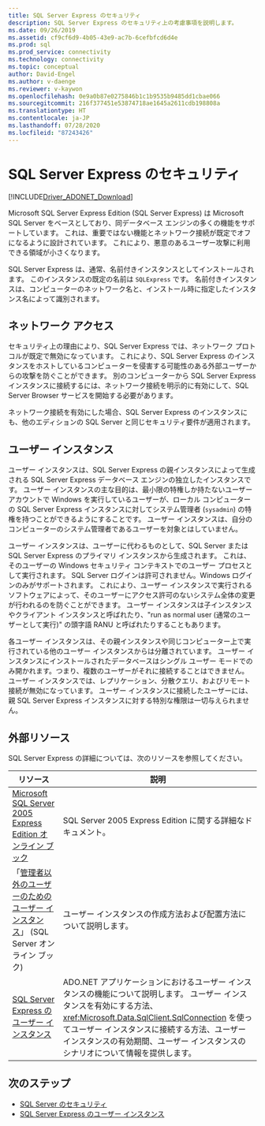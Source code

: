 ```yaml
---
title: SQL Server Express のセキュリティ
description: SQL Server Express のセキュリティ上の考慮事項を説明します。
ms.date: 09/26/2019
ms.assetid: cf9cf6d9-4b05-43e9-ac7b-6cefbfcd6d4e
ms.prod: sql
ms.prod_service: connectivity
ms.technology: connectivity
ms.topic: conceptual
author: David-Engel
ms.author: v-daenge
ms.reviewer: v-kaywon
ms.openlocfilehash: 0e9a0b87e0275846b1c1b9535b9485dd1cbae066
ms.sourcegitcommit: 216f377451e53874718ae1645a2611cdb198808a
ms.translationtype: HT
ms.contentlocale: ja-JP
ms.lasthandoff: 07/28/2020
ms.locfileid: "87243426"
---
```

# <a name="sql-server-express-security"></a>SQL Server Express のセキュリティ

[!INCLUDE[Driver_ADONET_Download](../../../includes/driver_adonet_download.md)]

Microsoft SQL Server Express Edition (SQL Server Express) は Microsoft SQL Server をベースとしており、同データベース エンジンの多くの機能をサポートしています。 これは、重要ではない機能とネットワーク接続が既定でオフになるように設計されています。 これにより、悪意のあるユーザー攻撃に利用できる領域が小さくなります。  
  
SQL Server Express は、通常、名前付きインスタンスとしてインストールされます。 このインスタンスの既定の名前は `SQLExpress` です。 名前付きインスタンスは、コンピューターのネットワーク名と、インストール時に指定したインスタンス名によって識別されます。  
  
## <a name="network-access"></a>ネットワーク アクセス  
セキュリティ上の理由により、SQL Server Express では、ネットワーク プロトコルが既定で無効になっています。 これにより、SQL Server Express のインスタンスをホストしているコンピューターを侵害する可能性のある外部ユーザーからの攻撃を防ぐことができます。 別のコンピューターから SQL Server Express インスタンスに接続するには、ネットワーク接続を明示的に有効にして、SQL Server Browser サービスを開始する必要があります。  
  
ネットワーク接続を有効にした場合、SQL Server Express のインスタンスにも、他のエディションの SQL Server と同じセキュリティ要件が適用されます。  
  
## <a name="user-instances"></a>ユーザー インスタンス  
ユーザー インスタンスは、SQL Server Express の親インスタンスによって生成される SQL Server Express データベース エンジンの独立したインスタンスです。 ユーザー インスタンスの主な目的は、最小限の特権しか持たないユーザー アカウントで Windows を実行しているユーザーが、ローカル コンピューターの SQL Server Express インスタンスに対してシステム管理者 (`sysadmin`) の特権を持つことができるようにすることです。 ユーザー インスタンスは、自分のコンピューターのシステム管理者であるユーザーを対象とはしていません。  
  
ユーザー インスタンスは、ユーザーに代わるものとして、SQL Server または SQL Server Express のプライマリ インスタンスから生成されます。 これは、そのユーザーの Windows セキュリティ コンテキストでのユーザー プロセスとして実行されます。 SQL Server ログインは許可されません。Windows ログインのみがサポートされます。 これにより、ユーザー インスタンスで実行されるソフトウェアによって、そのユーザーにアクセス許可のないシステム全体の変更が行われるのを防ぐことができます。 ユーザー インスタンスは子インスタンスやクライアント インスタンスと呼ばれたり、"run as normal user (通常のユーザーとして実行)" の頭字語 RANU と呼ばれたりすることもあります。  
  
各ユーザー インスタンスは、その親インスタンスや同じコンピューター上で実行されている他のユーザー インスタンスからは分離されています。 ユーザー インスタンスにインストールされたデータベースはシングル ユーザー モードでのみ開かれます。つまり、複数のユーザーがそれに接続することはできません。 ユーザー インスタンスでは、レプリケーション、分散クエリ、およびリモート接続が無効になっています。 ユーザー インスタンスに接続したユーザーには、親 SQL Server Express インスタンスに対する特別な権限は一切与えられません。  
  
## <a name="external-resources"></a>外部リソース  
SQL Server Express の詳細については、次のリソースを参照してください。  
  
|リソース|説明|
|-|-|  
|[Microsoft SQL Server 2005 Express Edition オンライン ブック](https://docs.microsoft.com/previous-versions/sql/sql-server-2005/ms165706(v=sql.90))|SQL Server 2005 Express Edition に関する詳細なドキュメント。|  
|「[管理者以外のユーザーのためのユーザー インスタンス](https://docs.microsoft.com/previous-versions/sql/sql-server-2008/ms143684(v=sql.100))」 (SQL Server オンライン ブック)|ユーザー インスタンスの作成方法および配置方法について説明します。|  
|[SQL Server Express のユーザー インスタンス](sql-server-express-user-instances.md)|ADO.NET アプリケーションにおけるユーザー インスタンスの機能について説明します。 ユーザー インスタンスを有効にする方法、<xref:Microsoft.Data.SqlClient.SqlConnection> を使ってユーザー インスタンスに接続する方法、ユーザー インスタンスの有効期間、ユーザー インスタンスのシナリオについて情報を提供します。|  
  
## <a name="next-steps"></a>次のステップ
- [SQL Server のセキュリティ](sql-server-security.md)
- [SQL Server Express のユーザー インスタンス](sql-server-express-user-instances.md)
